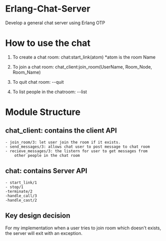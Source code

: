 # Erlang-Chat-Server
Develop a general chat server using Erlang OTP

# How to use the chat

1. To create a chat room: chat:start_link(atom) *atom is the room Name

2. To join a chat room: chat_client:join_room(UserName, Room_Node, Room_Name)

3. To quit chat room: --quit

4. To list people in the chatroom: --list

# Module Structure
## chat_client: contains the client API

    - join_room/3: let user join the room if it exists.
    - send_messages/3: allows chat user to post message to chat room
    - recieve_messages/3: the listern for user to get messages from 
        other people in the chat room

## chat: contains Server API
    - start_link/1
    - stop/1
    -terminate/2
    -handle_call/3
    -handle_cast/2

## Key design decision

For my implementation when a user tries to join room which doesn't exists, the
server will exit with an exception. 